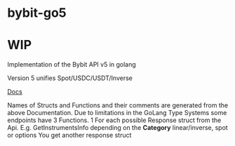 # bybit-go5

# WIP

Implementation of the Bybit API v5 in golang

Version 5 unifies Spot/USDC/USDT/Inverse

[Docs](https://bybit-exchange.github.io/docs/v5/)

Names of Structs and Functions and their comments are generated from the above Documentation.
Due to limitations in the GoLang Type Systems some endpoints have 3 Functions. 
1 For each possible Response struct from the Api.
E.g. GetInstrumentsInfo depending on the **Category** linear/inverse, spot or options
You get another response struct



